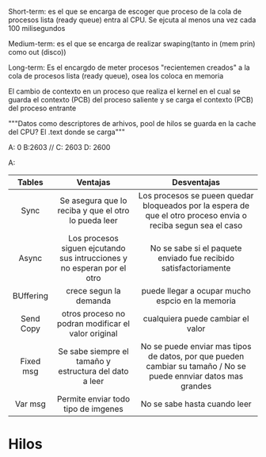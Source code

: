 Short-term: es el que se encarga de escoger que proceso de la cola de procesos lista (ready queue) entra al CPU. Se ejcuta al menos una vez cada 100 milisegundos

Medium-term: es el que se encarga de realizar swaping(tanto in (mem prin) como out (disco))

Long-term: Es el encargdo de meter procesos "recientemen creados" a la cola de procesos lista (ready queue), osea los coloca en memoria

El cambio de contexto en un proceso que realiza el kernel en el cual se guarda el contexto (PCB) del proceso saliente y se carga el contexto (PCB) del proceso entrante

"""Datos como descriptores de arhivos, pool de hilos se guarda en la cache del CPU? El .text donde se carga"""

A: 0 B:2603 // C: 2603 D: 2600

A:  

| Tables   |      Ventajas |  Desventajas |
|:----------:|:-------------:|:-------------:|
| Sync     |  Se asegura que lo reciba y que el otro lo pueda leer | Los procesos se pueen quedar bloqueados por la espera de que el otro proceso envia o reciba segun sea el caso |
| Async    |    Los procesos siguen ejcutando sus intrucciones y no esperan por el otro   | No se sabe si el paquete enviado fue recibido satisfactoriamente |
| BUffering | crece segun la demanda | puede llegar a ocupar mucho espcio en la memoria |
| Send Copy | otros proceso no podran modificar el valor original  | cualquiera puede cambiar el valor |
| Fixed msg  | Se sabe siempre el tamaño y estructura del dato a leer  | No se puede enviar mas tipos de datos, por que pueden cambiar su tamaño / No se puede ennviar datos mas grandes  |
| Var msg | Permite enviar todo tipo de imgenes  | No se sabe hasta cuando leer |
    

# Hilos
